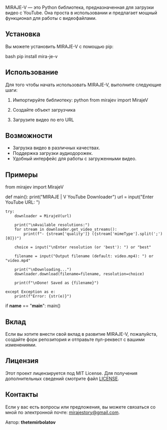 MIRAJE-V — это Python библиотека, предназначенная для загрузки видео с YouTube. Она проста в использовании и предлагает мощный функционал для работы с видеофайлами.

## Установка

Вы можете установить MIRAJE-V с помощью pip:

bash
pip install mira-je-v

## Использование

Для того чтобы начать использовать MIRAJE-V, выполните следующие шаги:

1. Импортируйте библиотеку:
    python
    from mirajev import MirajeV
    
2. Создайте объект загрузчика

    
3. Загрузите видео по его URL

    
## Возможности

- Загрузка видео в различных качествах.
- Поддержка загрузки аудиодорожек.
- Удобный интерфейс для работы с загруженными видео.

## Примеры

from mirajev import MirajeV

def main():
    print("MIRAJE | V YouTube Downloader")
    url = input("Enter YouTube URL: ")
    
    try:
        downloader = MirajeV(url)
        
        print("\nAvailable resolutions:")
        for stream in downloader.get_video_streams():
            print(f"- {stream['quality']} ({stream['mimeType'].split(';')[0]})")
        
        choice = input("\nEnter resolution (or 'best'): ") or "best"
        
        filename = input("Output filename (default: video.mp4): ") or "video.mp4"
        
        print("\nDownloading...")
        downloader.download(filename=filename, resolution=choice)
        
        print(f"\nDone! Saved as {filename}")
    
    except Exception as e:
        print(f"Error: {str(e)}")

if __name__ == "__main__":
    main()


## Вклад

Если вы хотите внести свой вклад в развитие MIRAJE-V, пожалуйста, создайте форк репозитория и отправьте пул-реквест с вашими изменениями.

## Лицензия

Этот проект лицензируется под MIT License. Для получения дополнительных сведений смотрите файл [LICENSE](LICENSE).

## Контакты

Если у вас есть вопросы или предложения, вы можете связаться со мной по электронной почте: mirajestory@gmail.com.

Автор: **thetemirbolatov**
